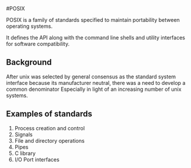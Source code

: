 #POSIX

POSIX is a family of standards specified to maintain portability between operating systems.

It defines the API along with the command line shells and utility interfaces for software compatibility.

## Background
After unix was selected by general consensus as the standard system interface because its manufacturer neutral, there was a need to develop a common denominator
Especially in light of an increasing number of unix systems.

## Examples of standards
1. Process creation and control
2. Signals
3. File and directory operations
4. Pipes
5. C library
6. I/O Port interfaces
